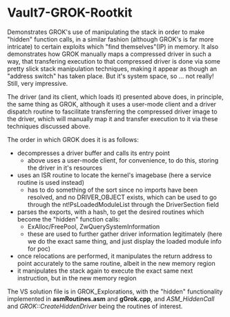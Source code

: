 # Vault7-GROK-Rootkit


Demonstrates GROK's use of manipulating the stack in order to make "hidden" function calls, in a similar fashion (although GROK's is far more intricate) to certain exploits which "find themselves"(IP) in memory. It also demonstrates how GROK manually maps a compressed driver in such a way, that transfering execution to that compressed driver is done via some pretty slick stack manipulation techniques, making it appear as though an "address switch" has taken place.  But it's system space, so ... not really!  Still, very impressive.

The driver (and its client, which loads it) presented above does, in principle, the same thing as GROK,
although it uses a user-mode client and a driver dispatch routine to fascilitate transferring the 
compressed driver image to the driver, which will manually map it and transfer execution to it via these
techniques discussed above.

The order in which GROK does it is as follows: 
* decompresses a driver buffer and calls its entry point
  * above uses a user-mode client, for convenience, to do this, storing the driver in it's resources
* uses an ISR routine to locate the kernel's imagebase (here a service routine is used instead)
  * has to do something of the sort since no imports have been resolved, and no DRIVER_OBJECT exists,
    which can be used to go through the nt!PsLoadedModuleList through the DriverSection field
* parses the exports, with a hash, to get the desired routines which become the "hidden" function calls:
  * ExAlloc/FreePool, ZwQuerySystemInformation
  * these are used to further gather driver information legitimately
    (here we do the exact same thing, and just display the loaded module info for poc)
* once relocations are performed, it manipulates the return address to point accurately to the same routine,
  albeit in the new memory region
* it manipulates the stack again to execute the exact same next instruction, but in the new memory region

The VS solution file is in GROK_Explorations, with the "hidden" functionality implemented in **asmRoutines.asm** and **gGrok.cpp**, and *ASM_HiddenCall* and *GROK::CreateHiddenDriver* being the routines of interest.
